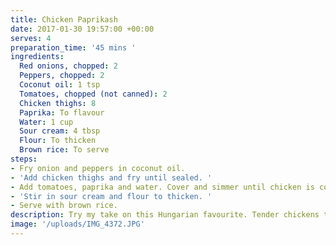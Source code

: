 ```yaml
---
title: Chicken Paprikash
date: 2017-01-30 19:57:00 +00:00
serves: 4
preparation_time: '45 mins '
ingredients:
  Red onions, chopped: 2
  Peppers, chopped: 2
  Coconut oil: 1 tsp
  Tomatoes, chopped (not canned): 2
  Chicken thighs: 8
  Paprika: To flavour
  Water: 1 cup
  Sour cream: 4 tbsp
  Flour: To thicken
  Brown rice: To serve
steps:
- Fry onion and peppers in coconut oil.
- 'Add chicken thighs and fry until sealed. '
- Add tomatoes, paprika and water. Cover and simmer until chicken is cooked.
- 'Stir in sour cream and flour to thicken. '
- Serve with brown rice.
description: Try my take on this Hungarian favourite. Tender chickens thighs in a delicious paprika flavoured sauce.
image: '/uploads/IMG_4372.JPG'
---
```

